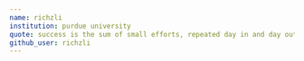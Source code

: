 ```yaml
---
name: richzli
institution: purdue university
quote: success is the sum of small efforts, repeated day in and day out.
github_user: richzli
---
```

